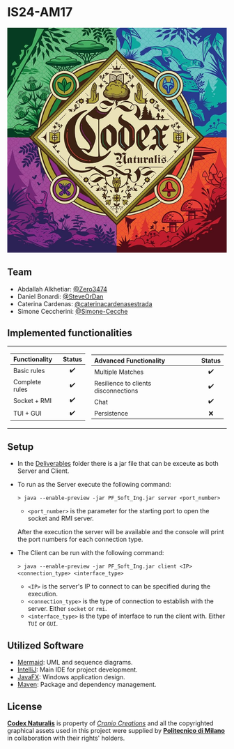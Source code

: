 # IS24-AM17

![Codex Naturalis](/assets/CodexNaturalis.jpg)

## Team
- Abdallah Alkhetiar: [@Zero3474](https://github.com/Zero3474)<br>
- Daniel Bonardi: [@SteveOrDan](https://github.com/SteveOrDan)<br>
- Caterina Cardenas: [@caterinacardenasestrada](https://github.com/caterinacardenasestrada)<br>
- Simone Ceccherini: [@Simone-Cecche](https://github.com/Simone-Cecche)<br>

## Implemented functionalities

<table>
<tr><td>

| Functionality                |       Status       |
|:-----------------------------|:------------------:|
| Basic rules                  | :heavy_check_mark: |
| Complete rules               | :heavy_check_mark: |
| Socket  +  RMI               | :heavy_check_mark: |
| TUI  +  GUI                  | :heavy_check_mark: |

</td><td>

| Advanced Functionality               |       Status       |
|:-------------------------------------|:------------------:|
| Multiple Matches                     | :heavy_check_mark: |
| Resilience to clients disconnections | :heavy_check_mark: |
| Chat                                 | :heavy_check_mark: |
| Persistence                          |        :x:         |

</td></tr>
</table>

## Setup

- In the [Deliverables](deliverables) folder there is a jar file that can be exceute as both Server and Client.
- To run as the Server execute the following command:
    ```shell
    > java --enable-preview -jar PF_Soft_Ing.jar server <port_number>
    ```
    - `<port_number>` is the parameter for the starting port to open the socket and RMI server.<br>

  After the execution the server will be available and the console will print the port numbers for each connection type.

- The Client can be run with the following command:
    ```shell
    > java --enable-preview -jar PF_Soft_Ing.jar client <IP> <connection_type> <interface_type>
    ```
    - `<IP>` is the server's IP to connect to can be specified during the execution.
    - `<connection_type>` is the type of connection to establish with the server. Either `socket` or `rmi`.
    - `<interface_type>` is the type of interface to run the client with. Either `TUI` or `GUI`.

## Utilized Software

* [Mermaid](https://mermaid.js.org): UML and sequence diagrams.
* [IntelliJ](https://www.jetbrains.com/idea/): Main IDE for project development.
* [JavaFX](https://openjfx.io/): Windows application design.
* [Maven](https://maven.apache.org/): Package and dependency management.

## License

[**Codex Naturalis**](https://www.craniocreations.it/prodotto/codex-naturalis) is property of [_Cranio Creations_] and all the copyrighted graphical assets used in this project were supplied by [**Politecnico di Milano**] in collaboration with their rights' holders.

[_Cranio Creations_]: https://www.craniocreations.it/
[**Politecnico di Milano**]: https://www.polimi.it/